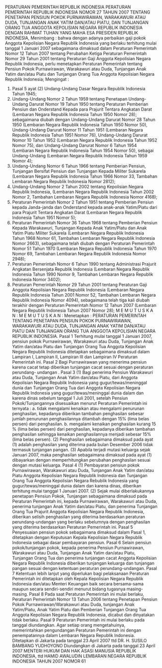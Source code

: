  PERATURAN PEMERINTAH REPUBLIK INDONESIA PERATURAN PEMERINTAH REPUBLIK INDONESIA NOMOR 27 TAHUN 2007 TENTANG PENETAPAN PENSIUN POKOK PURNAWIRAWAN, WARAKAWURI ATAU DUDA, TUNJANGAN ANAK YATIM DAN/ATAU PIATU, DAN TUNJANGAN ORANG TUA ANGGOTA KEPOLISIAN NEGARA REPUBLIK INDONESIA
DENGAN RAHMAT TUHAN YANG MAHA ESA PRESIDEN REPUBLIK INDONESIA,
Menimbang :
 bahwa dengan adanya perbaikan gaji pokok Anggota Kepolisian Negara Republik Indonesia yang berlaku terhitung mulai tanggal 1 Januari 2007 sebagaimana dimaksud dalam Peraturan Pemerintah Nomor 12 Tahun 2007 tentang Perubahan Ketiga Peraturan Pemerintah Nomor 29 Tahun 2001 tentang Peraturan Gaji Anggota Kepolisian Negara Republik Indonesia, perlu menetapkan Peraturan Pemerintah tentang Pensiun Pokok Purnawirawan, Warakawuri atau Duda, Tunjangan Anak Yatim dan/atau Piatu dan Tunjangan Orang Tua Anggota Kepolisian Negara Republik Indonesia;
Mengingat :

1. Pasal 5 ayat (2) Undang-Undang Dasar Negara Republik Indonesia Tahun 1945;
2. Undang-Undang Nomor 2 Tahun 1959 tentang Penetapan Undang-Undang Darurat Nomor 19 Tahun 1950 tentang Peraturan Pemberian Pensiun dan Onderstand Kepada para Prajurit Tentara Angkatan Darat (Lembaran Negara Republik Indonesia Tahun 1950 Nomor 28); sebagaimana diubah dengan Undang-Undang Darurat Nomor 28 Tahun 1950 (Lembaran Negara Republik Indonesia Tahun 1950 Nomor 50), Undang-Undang Darurat Nomor 11 Tahun 1951 (Lembaran Negara Republik Indonesia Tahun 1951 Nomor 76), Undang-Undang Darurat Nomor 10 Tahun 1952 (Lembaran Negara Republik Indonesia Tahun 1952 Nomor 75), dan Undang-Undang Darurat Nomor 6 Tahun 1954 (Lembaran Negara Republik Indonesia Tahun 1954 Nomor 50), sebagai Undang-Undang (Lembaran Negara Republik Indonesia Tahun 1959 Nomor 4);
3. Undang-Undang Nomor 6 Tahun 1966 tentang Pemberian Pensiun, Tunjangan Bersifat Pensiun dan Tunjangan Kepada Militer Sukarela (Lembaran Negara Republik Indonesia Tahun 1966 Nomor 33, Tambahan Lembaran Negara Republik Indonesia Nomor 2812);
4. Undang-Undang Nomor 2 Tahun 2002 tentang Kepolisian Negara Republik Indonesia, (Lembaran Negara Republik Indonesia Tahun 2002 Nomor 2, Tambahan Lembaran Negara Republik Indonesia Nomor 4168);
5. Peraturan Pemerintah Nomor 2 Tahun 1951 tentang Pemberian Pensiun kepada Janda-janda dan Onderstand kepada anak-anak Yatim/Piatu dari para Prajurit Tentara Angkatan Darat (Lembaran Negara Republik Indonesia Tahun 1951 Nomor 5);
6. Peraturan Pemerintah Nomor 36 Tahun 1968 tentang Pemberian Pensiun Kepada Warakawuri, Tunjangan Kepada Anak Yatim/Piatu dan Anak Yatim Piatu Militer Sukarela (Lembaran Negara Republik Indonesia Tahun 1968 Nomor 61, Tambahan Lembaran Negara Republik Indonesia Nomor 2663), sebagaimana telah diubah dengan Peraturan Pemerintah Nomor 51 Tahun 1970 (Lembaran Negara Republik Indonesia Tahun 1970 Nomor 69, Tambahan Lembaran Negara Republik Indonesia Nomor 2948);
7. Peraturan Pemerintah Nomor 6 Tahun 1990 tentang Administrasi Prajurit Angkatan Bersenjata Republik Indonesia (Lembaran Negara Republik Indonesia Tahun 1990 Nomor 9, Tambahan Lembaran Negara Republik Indonesia Nomor 3402);
8. Peraturan Pemerintah Nomor 29 Tahun 2001 tentang Peraturan Gaji Anggota Kepolisian Negara Republik Indonesia (Lembaran Negara Republik Indonesia Tahun 2001 Nomor 52, Tambahan Lembaran Negara Republik Indonesia Nomor 4094), sebagaimana telah tiga kali diubah terakhir dengan Peraturan Pemerintah Nomor 12 Tahun 2007 (Lembaran Negara Republik Indonesia Tahun 2007 Nomor 28); M E M U T U S K A N : M E M U T U S K A N : Menetapkan : PERATURAN PEMERINTAH TENTANG PENETAPAN PENSIUN POKOK PURNAWIRAWAN, WARAKAWURI ATAU DUDA, TUNJANGAN ANAK YATIM DAN/ATAU PIATU DAN TUNJANGAN ORANG TUA ANGGOTA KEPOLISIAN NEGARA REPUBLIK INDONESIA.
Pasal 1
Terhitung mulai tanggal 1 Januari 2007, pensiun pokok Purnawirawan, Warakawuri atau Duda, Tunjangan Anak Yatim dan/atau Piatu dan Tunjangan Orang Tua Anggota Kepolisian Negara Republik Indonesia ditetapkan sebagaimana dimaksud dalam Lampiran I, Lampiran II, Lampiran III dan Lampiran IV Peraturan Pemerintah ini.
Pasal 2
Bagi Purnawirawan yang menerima pensiun karena cacat tetap diberikan tunjangan cacat sesuai dengan peraturan perundang- undangan .
Pasal 3
(1) Bagi penerima Pensiun Warakawuri atau Duda, Tunjangan Anak Yatim dan/atau Piatu, dari Anggota Kepolisian Negara Republik Indonesia yang gugur/tewas/meninggal dunia dan Tunjangan Orang Tua dari Anggota Kepolisian Negara Republik Indonesia yang gugur/tewas/meninggal dunia dalam dan karena dinas sebelum tanggal 1 Juli 2001, setelah Pensiun Pokok/Tunjangannya disesuaikan menurut Peraturan Pemerintah ini ternyata :
a. tidak mengalami kenaikan atau mengalami penurunan penghasilan, kepadanya diberikan tambahan penghasilan sebesar jumlah penurunan penghasilannya ditambah dengan 15% (lima belas persen) dari penghasilan.
b. mengalami kenaikan penghasilan kurang 15 % (lima belas persen) dari penghasilan, kepadanya diberikan tambahan penghasilan sehingga kenaikan penghasilannya menjadi sebesar 15% (lima belas persen).
(2) Penghasilan sebagaimana dimaksud pada ayat (1) adalah penghasilan yang diterima pada bulan Desember 2006 tidak termasuk tunjangan pangan.
(3) Apabila terjadi mutasi keluarga sejak Januari 2007, maka penghasilan sebagaimana dimaksud pada ayat (1) dibayarkan dengan memperhitungkan perubahan penghasilan sesuai dengan mutasi keluarga.
Pasal 4
(1) Pembayaran pensiun pokok Purnawirawan, Warakawuri atau Duda, Tunjangan Anak Yatim dan/atau Piatu Anggota Kepolisian Negara Republik Indonesia dan Tunjangan Orang Tua Anggota Kepolisian Negara Rebublik Indonesia yang gugur/tewas/meninggal dunia dalam dan karena dinas, diberikan terhitung mulai tanggal 1 Januari 2007.
(2) Sejak mulai diberlakukannya penetapan Pensiun Pokok, Tunjangan sebagaimana dimaksud pada Peraturan Pemerintah ini, kepada Purnawirawan, Warakawuri atau Duda, penerima tunjangan Anak Yatim dan/atau Piatu, dan penerima Tunjangan Orang Tua Prajurit Anggota Kepolisian Negara Republik Indonesia, diberikan selisih penghasilan yang diterima berdasarkan peraturan perundang-undangan yang berlaku sebelumnya dengan penghasilan yang diterima berdasarkan Peraturan Pemerintah ini.
Pasal 5
Penyesuaian pensiun pokok sebagaimana dimaksud dalam Pasal 1, ditetapkan dengan Keputusan Kepala Kepolisian Negara Republik Indonesia sebagai dasar pembayaran pensiun.
Pasal 6
Selain pensiun pokok/tunjangan pokok, kepada penerima Pensiun Purnawirawan, Warakawuri atau Duda, Tunjangan Anak Yatim dan/atau Piatu, Tunjangan Orang Tua dan penerima tunjangan cacat Anggota Kepolisian Negara Republik Indonesia diberikan tunjangan keluarga dan tunjangan pangan sesuai dengan ketentuan peraturan perundang-undangan.
Pasal 7
Ketentuan lebih lanjut yang diperlukan bagi pelaksanaan Peraturan Pemerintah ini ditetapkan oleh Kepala Kepolisian Negara Republik Indonesia dan/atau Menteri Keuangan baik secara bersama-sama maupun secara sendiri-sendiri menurut bidang tugasnya masing-masing.
Pasal 8
Pada saat Peraturan Pemerintah ini mulai berlaku, Peraturan Pemerintah Nomor 13 Tahun 2006 tentang Penetapan Pensiun Pokok Purnawirawan/Warakawuri atau Duda, tunjangan Anak Yatim/Piatu, Anak Yatim Piatu dan Pemberian Tunjangan Orang Tua Anggota Kepolisian Negara Republik Indonesia, dicabut dan dinyatakan tidak berlaku.
Pasal 9
Peraturan Pemerintah ini mulai berlaku pada tanggal diundangkan.
Agar setiap orang mengetahuinya, memerintahkan pengundangan Peraturan Pemerintah ini dengan penempatannya dalam Lembaran Negara Republik Indonesia. Ditetapkan di Jakarta pada tanggal 23 April 2007 ttd DR. H. SUSILO BAMBANG YUDHOYONO Diundangkan di Jakarta pada tanggal 23 April 2007 MENTERI HUKUM DAN HAK ASASI MANUSIA REPUBLIK INDONESIA, ttd HAMID AWALUDIN LEMBARAN NEGARA REPUBLIK INDONESIA TAHUN 2007 NOMOR 61
